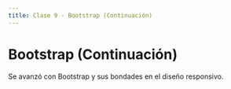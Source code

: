 ```yaml
---
title: Clase 9 - Bootstrap (Continuación)
---
```


# Bootstrap (Continuación)

Se avanzó con Bootstrap y sus bondades en el diseño responsivo.
